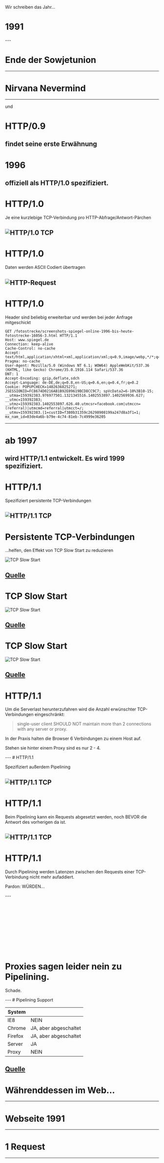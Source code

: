 <!-- .slide: data-background="images/backgrounds/shutterstock_197424404.jpg" data-state="inverted" -->

Wir schreiben das Jahr...

<h1 class="fragment">1991</h1>
---
<!-- .slide: data-background="images/backgrounds/shutterstock_147916586.jpg" data-state="inverted" -->

# Ende der Sowjetunion
---
<!-- .slide: data-background="images/backgrounds/nevermind.jpg" data-state="inverted" -->

# Nirvana Nevermind
---
<!-- .slide: data-background="images/backgrounds/1280px-Tim_Berners-Lee_CP_2.jpg" data-state="inverted faded grayscaled" -->

und

# HTTP/0.9

findet seine erste Erwähnung
---
<!-- .slide: data-background="images/backgrounds/shutterstock_4021051.jpg" data-state="inverted faded" -->

# 1996

offiziell als HTTP/1.0 spezifiziert.
---
# HTTP/1.0

Je eine kurzlebige TCP-Verbindung pro HTTP-Abfrage/Antwort-Pärchen

![HTTP/1.0 TCP](images/HTTP-1.0-TCP.png)
---
# HTTP/1.0

Daten werden ASCII Codiert übertragen

![HTTP-Request](images/HTTP-Request.png)
---
# HTTP/1.0
<!-- .slide: data-background="images/backgrounds/shutterstock_4021051.jpg" data-state="inverted faded" -->

Header sind beliebig erweiterbar und werden bei jeder Anfrage mitgeschickt

```
GET /fotostrecke/screenshots-spiegel-online-1996-bis-heute-fotostrecke-16056-3.html HTTP/1.1
Host: www.spiegel.de
Connection: keep-alive
Cache-Control: no-cache
Accept: text/html,application/xhtml+xml,application/xml;q=0.9,image/webp,*/*;q=0.8
Pragma: no-cache
User-Agent: Mozilla/5.0 (Windows NT 6.1; WOW64) AppleWebKit/537.36 (KHTML, like Gecko) Chrome/35.0.1916.114 Safari/537.36
DNT: 1
Accept-Encoding: gzip,deflate,sdch
Accept-Language: de-DE,de;q=0.8,en-US;q=0.6,en;q=0.4,fr;q=0.2
Cookie: POPUPCHECK=1402636825271; JSESSIONID=FC8674D0216AB1B92E09619BCD8CC9C7; spVcData2=6-10%3B10-15; __utma=159392383.976977501.1321345516.1402553897.1402569936.627; __utmc=159392383; __utmz=159392383.1402553897.626.40.utmcsr=facebook.com|utmccn=(referral)|utmcmd=referral|utmcct=/; __utmv=159392383.|1=custID=f380b31359c26298908199a247d8a3f1=1; mx_nam_id=03de4a6b-b79e-4c74-81eb-7c4999e36205
 ```
---
<!-- .slide: data-background="images/backgrounds/shutterstock_4021051.jpg" data-state="inverted faded" -->

# ab 1997

wird HTTP/1.1 entwickelt. Es wird 1999 spezifiziert.
---
# HTTP/1.1

Spezifiziert persistente TCP-Verbindungen

![HTTP/1.1 TCP](images/HTTP-1.1-TCP.png)
---
# Persistente TCP-Verbindungen

...helfen, den Effekt von TCP Slow Start zu reduzieren

![TCP Slow Start](images/tcp_slow_start.png)

[Quelle](https://libosong.appspot.com/spdy/index.html#20)
---
# TCP Slow Start

![TCP Slow Start](images/slow_start_graph.png)

[Quelle](http://packetlife.net/blog/2011/jul/5/tcp-slow-start/)
---
# TCP Slow Start

![TCP Slow Start](images/tcp_slow_start_request.png)

[Quelle](https://libosong.appspot.com/spdy/index.html#21)
---
# HTTP/1.1

Um die Serverlast herunterzufahren wird die Anzahl erwünschter TCP-Verbindungen eingeschränkt:

> single-user client SHOULD NOT maintain more than 2 connections with any server or proxy.

In der Praxis halten die Browser 6 Verbindungen zu einem Host auf.

<p class="fragment">Stehen sie hinter einem Proxy sind es nur 2 - 4.</p>
---
# HTTP/1.1

Spezifiziert außerdem Pipelining

![HTTP/1.1 TCP](images/HTTP-1.1-TCP-Pipelining.png)
---
# HTTP/1.1

Beim Pipelining kann ein Requests abgesetzt werden, noch BEVOR die Antwort des vorherigen da ist.

![HTTP/1.1 TCP](images/HTTP-1.1-TCP-Pipelining-2.png)
---
# HTTP/1.1

Durch Pipelining werden Latenzen zwischen den Requests einer TCP-Verbindung nicht mehr aufaddiert.

<p class="fragment">Pardon: WÜRDEN...</p>
---
<!-- .slide: data-background="images/reactions/tumblr_lbdnzkTGkq1qe0eclo1_r1_500.gif" data-state="inverted" -->

<br><br><br><br>
<br><br><br><br>
<br>
# Proxies sagen leider nein zu Pipelining.

<p class="fragment">Schade.</p>
---
# Pipelining Support

| System  |                                   |
|---------|-----------------------------------|
| IE8     | NEIN                              |
| Chrome  | JA, aber abgeschaltet             |
| Firefox | JA, aber abgeschaltet             |
| Server  | JA                                |
| Proxy   | NEIN                              |

[Quelle](https://libosong.appspot.com/spdy/index.html#17)
---
<!-- .slide: data-background="images/backgrounds/shutterstock_197553677.jpg" data-state="inverted" -->

# Währenddessen im Web...
---
<!-- .slide: data-background="images/backgrounds/website-1991.png" data-state="inverted" -->

# Webseite 1991
---
<!-- .slide: data-background="images/backgrounds/website-1991.png" data-state="inverted faded" -->

# 1 Request
---
<!-- .slide: data-background="images/reactions/tumblr_inline_my8bn7Af5g1raprkq.gif" data-state="inverted" -->

<br><br><br><br>
<br><br><br><br>
# Seite schnell, alles smooth, macht Spaß!
---
<!-- .slide: data-background="images/backgrounds/website-1996.png" data-state="inverted" -->

# Webseite 1996
---
<!-- .slide: data-background="images/backgrounds/website-1996.png" data-state="inverted faded" -->

# 7 Requests
---
<!-- .slide: data-background="images/reactions/tumblr_inline_my8bn7Af5g1raprkq.gif" data-state="inverted" -->

<br><br><br><br>
<br><br><br><br>
# Alles okay!
---
<!-- .slide: data-background="images/backgrounds/website-1998.png" data-state="inverted" -->

# Webseite 1998
---
<!-- .slide: data-background="images/backgrounds/website-1998.png" data-state="inverted faded" -->

# 85 Requests
---
<!-- .slide: data-background="images/reactions/r4lKi9i.gif" data-state="inverted" -->

<br><br><br><br>
<br><br><br><br>
# Ähm... 85 Requests?
---
<!-- .slide: data-background="images/backgrounds/website-2014.png" data-state="inverted" -->

# Webseite 2014
---
<!-- .slide: data-background="images/backgrounds/website-2014.png" data-state="inverted faded" -->

# 172 Requests
<h1 class="fragment">(ohne Werbung)</h1>

---
<!-- .slide: data-background="images/reactions/OaR0Y38.gif" data-state="inverted" -->

<br><br><br><br>
<br><br><br><br>
# 125 Requests? WTF-Copter!
---
# 1995 - heute

![HTTP Archive Trends](images/HTTP-Archive-Trends-Total-Size.png)

HTTP Requests: von 74 auf 96
---
<!-- .slide: data-background="images/backgrounds/shutterstock_195671744.jpg" data-state="inverted" -->

# Breitband to the Rescue?
---
# Nope!

![Bandwidth Benefits](images/Bandwidth-Benefits.png)

[Quelle](https://docs.google.com/a/chromium.org/viewer?a=v&pid=sites&srcid=Y2hyb21pdW0ub3JnfGRldnxneDoxMzcyOWI1N2I4YzI3NzE2)
---

> An increase from 5Mbps to 10Mbps results in a disappointing 5% improvement in page load times.

[Google](https://docs.google.com/a/chromium.org/viewer?a=v&pid=sites&srcid=Y2hyb21pdW0ub3JnfGRldnxneDoxMzcyOWI1N2I4YzI3NzE2)

---

# Problem Nr. 1: Latenzen!

---

# Latenz durch Distanz

| innerhalb Deutschlands | < 50 ms       |
|------------------------|---------------|
| USA                    | 100–150 ms    |
| Fernost                | bis zu 300 ms |

---

# Latenz durch Technologie

| 100BaseT-Ethernet      | 1 ms        |
|------------------------|-------------|
| WLAN 802.11b           | 10 ms       |
| Kabel allgemein        | 10 ms       |
| DSL-6000 ohne Fastpath | 40 ms       |
| DSL-2000 ohne Fastpath | 55 ms       |
| ISDN                   | 200 ms      |
| UMTS                   | 300–400 ms  |
| GPRS                   | 700–1000 ms |

---

# Blockade durch serverseitige Verarbeitung

Zeitverlust abhängig von Servergeschwindigkeit

---

# Einwirkung von Latenzen: ...

---

<video data-autoplay class="stretch" loop src="images/Bandbreite%20low.mp4"></video>

---

| Abschnitt        | Zeitverlust |
|------------------|-------------|
| Latenz           | 90 ms       |
| Übertragungszeit | 135 ms      |
| Wartezeit Server | 45 ms       |
| **Gesamtzeit**   | **270 ms**  |

---

# Effekt von 3-facher Bandbreite: ...

---

<video data-autoplay class="stretch" loop src="images/Bandbreite%20low%20and%20high.mp4"></video>

---

| Abschnitt        | 1x Bandbreite | 3x Bandbreite |
|------------------|---------------|---------------|
| Latenz           | 90 ms         | 90 ms         |
| Übertragungszeit | <span style="color: #FF6666">135 ms</span>        | <span style="color: #66FF99">45 ms</span>         |
| Wartezeit Server | 45 ms         | 45 ms         |
| Gesamtzeit       | <span style="color: #FF6666">270 ms</span>        | <span style="color: #66FF99">180 ms</span>         |

---

<!-- .slide: data-background="images/backgrounds/shutterstock_4021051.jpg" data-state="inverted" -->

# Problem Nr. 2: HTTP/1.x!

---
# Geringe Parallelisierbarkeit

![Bandwidth Benefits](images/HTTP-Blockade.png)

Browser machen nur 6 parallele TCP-Verbindungen auf.

<p class="fragment">(bzw. 2 - 4 hinter einem Proxy)</p>

<p class="fragment">Das Ergebnis: Aufaddieren von Latenzen</p>
---
# Ungenutzte Wartezeiten

![Bandwidth Benefits](images/HTTP-Latencies.png)

Requests müssen in Reihe abgearbeitet werden.

Pipelining würde da helfen.
---
# Kein Abbruchmechanismus

Sind alle TCP-Verbindungen mit Anfragen belegt, kann sich der Browser vorerst nicht mehr umentscheiden.

<p class="fragment">Blöd, wenn der Browser genau dann das `<script>`-Tag im Fuß der Seite findet.</p>
---
# Aufgeblasene Header

Das ständige Mitsenden der Header führt zu langsameren Anfragen.

<p class="fragment">Ein durchschnittlicher Header liegt bei 600 Bytes.</p>

<p class="fragment">Der SPON Header mit samt Cookie kommt z.B. auf knapp 1 KB.</p>

<p class="fragment">Übertragungszeit bei einem 1 MBit/s Upstream: 10 ms pro Request.</p>
---
<!-- .slide: data-background="images/reactions/tumblr_inline_mmrb6wlC0g1qz4rgp.gif" data-state="inverted" -->

<br><br><br><br>
<br><br><br><br>
# Was tun wir bisher dagegen?
---
<!-- .slide: data-background="images/backgrounds/shutterstock_4021051.jpg" data-state="inverted faded" -->

# Concatenieren

```js
grunt.initConfig({
  concat: {
    options: {
      separator: ';',
    },
    dist: {
      src: ['src/intro.js', 'src/project.js', 'src/outro.js'],
      dest: 'dist/built.js',
    },
  },
});
```
---
<!-- .slide: data-background="images/old_structure_resized.png" data-state="inverted faded" -->

# Bitmap-Spriting

```js
grunt.initConfig({
    sprite:{
      all: {
        src: 'path/to/your/sprites/*.png',
        destImg: 'destination/of/spritesheet.png',
        destCSS: 'destination/of/sprites.css'
      }
    }
  });
```
---
<!-- .slide: data-background="images/1351212646_ap_icons_white_social.png" data-state="inverted faded" -->

# SVG-Spriting

```html
<svg viewBox="0 0 100 100">
   <use xlink:href="defs.svg#icon-1"></use>
</svg>
```
---
<!-- .slide: data-background="images/icomoon.png" data-state="inverted faded" -->

# Icon Fonts verwenden
---
<!-- .slide: data-background="images/datauri.png" data-state="inverted" -->

# Ressourcen via Data-URIs inlinen
<br><br><br><br>
---
<!-- .slide: data-background="images/huey_pushed_vietnam.jpg" data-state="inverted faded" -->

# Nachteil:

Ändert sich ein Fragment aus diesen Datei-Paketen, muss alles neu übertragen werden.
---
<!-- .slide: data-background="images/backgrounds/shutterstock_201459827.png" data-state="inverted faded" -->

# Desweiteren: Ressourcen über mehrere Hosts verteilen

<p class="fragment">&quot;Domain Sharding&quot;</p>

<ul>
	<li class="fragment">Jeder Extra-Host ermöglicht 6 zusätzliche TCP-Verbindungen</li>
	<li class="fragment">Cookie-Header werden nur noch an den Haupt-Host gesendet</li>
</ul>
---
<!-- .slide: data-background="images/backgrounds/shutterstock_201459827.png" data-state="inverted faded" -->

# Nachteile:

Jeder zusätzliche Host muss per DNS-Abfrage aufgelöst werden.
<p class="fragment">Jeder zusätzliche Host muss durch die TCP Slow Start Phase.</p>
<p class="fragment">Ab 4 Hosts dreht sich der Vorteil ins Negative um.</p>
---
<!-- .slide: data-background="images/reactions/tumblr_inline_n1h1w9xP6K1raprkq.gif" data-state="inverted" -->

<br><br><br><br>
<br><br><br><br>
# Puh, was für ein Aufwand!
---
<!-- .slide: data-background="images/reactions/SJxHr.gif" data-state="inverted" -->

<br><br><br><br>
<br><br><br><br>
# Enter HTTP/2, aka SPDY!
---
# HTTP/2
<!-- .slide: data-background="images/backgrounds/1761049_o.gif" data-state="inverted" -->

Daten werden binär codiert übertragen. Das ist effizienter und fehlertoleranter.
---
# HTTP/2

Headerdaten werden nur einmal zwischen den Parteien ausgetauscht. Sie gelten fortan für alle nachfolgenden Requests automatisch.

<p class="fragment">Wenn sich Header-Abschnitte später ändern, werden nur diese Teile neu übertragen (z.B. nach einem Login).</p>
---
# HTTP/2

Headerdaten werden komprimiert.

> Google observed an ~88% reduction in the size of request headers and an ~85% reduction in the size of response headers after enabling compression. This amounted to a saving of between 45 and 1142 ms in the overall page load time.

[Quelle](http://blog.teamtreehouse.com/making-the-web-faster-with-spdy)
---
# HTTP/2

[Tests der University of Delaware](http://www.eecis.udel.edu/~amer/PEL/poc/pdf/SPDY-Fan.pdf):

| Request headers | 1st         | 2nd        |
|-----------------|-------------|------------|
| HTTP Request    | 686.2       | 636.4      |
| SPDY Request    | 379.4 (55%) | 68.6 (10%) |

| Response headers | 1st         | 2nd        |
|------------------|-------------|------------|
| HTTP Response    | 444.6       | 418.7      |
| SPDY Response    | 202.0 (45%) | 69.2 (17%) |
---
<!-- .slide: data-background="images/backgrounds/shutterstock_200991887_B.jpg" data-state="inverted faded" -->

# HTTP/2

Es wird nur eine einzelne TCP-Verbindung zu jedem Host geöffnet.

<p class="fragment">Alle Übertragungsfragmente werden in diesen einen Datenstrom hineingewoben<span class="fragment"> (gemultiplexed)</span></p>

<p class="fragment">Es handelt sich also um ein automatisches Spriting/Concatenieren auf Protokollebene!</p>
---
# Der Vergleich

<video data-autoplay class="stretch" loop src="images/mod_spdy%20World%20Flags%20Demo.mp4"></video>

---
<!-- .slide: data-background="images/backgrounds/shutterstock_199661090_b.jpg" data-state="inverted" -->

<br><br><br><br>

## Prioritized Streams

HTTP/2 kann das Mischverhältnis der in seinen Datenstrom gewobenen Daten zu jeder Zeit verändern und an neue Gegebenheiten anpassen.

<p class="fragment">Auch kann die Übertragung einer angefangenen Datei komplett gestoppt und verworfen werden.</p>
---
<!-- .slide: data-background="images/backgrounds/shutterstock_199661090_b.jpg" data-state="inverted" -->

<br><br><br><br>

## Prioritized Streams

Der Browser kann so Ressourcen mit verschiedenen Prios anfordern:

<ul>
	<li class="fragment">Hoch: Hauptdokument & Frames</li>
	<li class="fragment">Mittel: JavaScript, CSS und Fonts</li>
	<li class="fragment">Niedrig: `<link rel="subresource">`, `<video>`, `<audio>`, `<object>` und AJAX-Calls</li>
	<li class="fragment">Sehr niedrig: Bilder, Favicon</li>
</ul>
---
<!-- .slide: data-background="images/backgrounds/shutterstock_199661090_b.jpg" data-state="inverted" -->

<br><br><br><br>

## Prioritized Streams

Ebenso kann der Server Ressoucen, die er für relevant hält, mit höherer Priorität durch die Leitung drücken.

<p class="fragment">Das nennt sich dann "Server Push".</p>
---
## Server Push

Von 640 Bildfragmenten werden zuerst die des Schriftzugs Übertragen:

<video data-autoplay class="stretch" loop src="images/server-push.mp4"></video>
<!-- <iframe width="420" height="315" src="//www.youtube.com/embed/4Ai_rrhM8gA" frameborder="0" allowfullscreen></iframe> -->
---
<!-- .slide: data-background="images/backgrounds/shutterstock_201625775_b.jpg" data-state="inverted faded" -->

# HTTP/2

ist bestandskompatibel und vollkommen transparent.

<p class="fragment">HTTP/2 wird grundsätzlich SSL-verschlüsselt verpackt, damit keine Übermittlungsstelle und auch kein Proxy etwas kaputt macht.</p>

<p class="fragment">(um zu vermeiden, was mit HTTP-Pipelining passiert ist)</p>
---
<!-- .slide: data-background="images/backgrounds/shutterstock_201625775_b.jpg" data-state="inverted faded" -->

# HTTP/2

Zudem wird die SSL-Handshake-Phase genutzt, um sich gegenseitig über HTTP/2-Fähigkeiten zu informieren.
---
Eine Aushandlung via unverschlüsseltem HTTP ist möglich:
```
GET /page HTTP/1.1
Host: server.example.com
Connection: Upgrade, HTTP2-Settings
Upgrade: HTTP/2.0
HTTP2-Settings: (SETTINGS payload in Base64)
```
Gegenstelle kann kein HTTP/2:
```
HTTP/1.1 200 OK 3
Content-length: 243
Content-type: text/html
(... HTTP 1.1 response ...)
```
Gegenstelle kann HTTP/2:
```
HTTP/1.1 101 Switching Protocols 4
Connection: Upgrade
Upgrade: HTTP/2.0
(... HTTP 2.0 response ...)
```
<p class="fragment">(Anwendungsszenario: Server-zu-Server-Kommunikation)</p>
---
# Serverseitige Vorteile

> SPDY clients consume one Apache worker instead of six

[Quelle](http://www.neotys.com/blog/performance-of-spdy-enabled-web-servers/)
---
<!-- .slide: data-state="smaller" -->

# Benchmark

|                                                         | HTTP                                     | HTTPS                                    |SPDY                                     |
|---------------------------------------------------------|------------------------------------------|------------------------------------------|-----------------------------------------|
| Max. pages/s                                            | 16.3 @ 120 users                         | 15.9 @ 120 users                         | 98 @ 777 users                          |
| Response @ 100 users                                    | 1.1s                                     | 1.3s                                     | 1.1s                                    |
| Response @ 120 users                                    | 1.4 s                                    | 1.5s                                     | 1.1s                                    |
| Response @ 200 users                                    | 7.1s                                     | 7.8s                                     | 1.1s                                    |
| Response @ 777 users                                    | 70.2s                                    | 72s                                      | 2.7s                                    |
| First error                                             | 405 Users                                | 225 Users                                | 884 Users                               |

[Quelle](http://www.neotys.com/blog/performance-of-spdy-enabled-web-servers/)
---
# Speicherverbrauch

| System Memory | 01:00    | 02:00    | Diff = Consumed              |
|---------------|----------|----------|------------------------------|
| HTTP          | 3,357 MB | 3,416 MB | 59 MB                        |
| HTTPS         | 3,500 MB | 3,579 MB | 79 MB                        |
| SPDY          | 3,607 MB | 3,631 MB | 24 MB                        |

[Quelle](http://www.neotys.com/blog/performance-of-spdy-enabled-web-servers/)
---
# CPU-Auslastung

Idle-Time:

![CPU Idle Times](images/spdy-linux-cpu-idle.png)

[Quelle](http://www.neotys.com/blog/performance-of-spdy-enabled-web-servers/){.stretch}
---
# Browsersupport Desktop

| ![Chrome](images/browserlogos/chrome.png) | ![Safari](images/browserlogos/safari.png) | ![Firefox](images/browserlogos/firefox.png) | ![IE](images/browserlogos/ie.png) |
| ------------- | ------------- | ------------- | ------------- | ------------- |
| &#10004; | 8+ | &#10004; | 11+* |

*= nur IE11 auf Windows 8+

[Can I Use](http://caniuse.com/spdy)
---
# Browsersupport Mobile

| ![Chrome](images/browserlogos/android.png) | ![Chrome](images/browserlogos/chrome.png) | ![Safari](images/browserlogos/ios.png) | ![Firefox](images/browserlogos/firefox.png) | ![IE](images/browserlogos/ie.png) |
| ------------- | ------------- | ------------- | ------------- | ------------- |
| 3+ | 33+ | 8+ | 24+ | 11+ (WP8.1) |

[Can I Use](http://caniuse.com/spdy)
---
<!-- .slide: data-background="images/Caniuse-SPDY.png" data-state="inverted" -->

# Deutschland: 72.77% Support
---
<!-- .slide: data-background="images/Caniuse-SPDY.png" data-state="inverted" -->
# Wenn Safari 8 raus ist: 79.77%
---
# Serverseitige Unterstützung

* [mod_spdy](https://developers.google.com/speed/spdy/mod_spdy/) für Apache (ab 2.4 integriert)
* [ngx_http_spdy_module](http://nginx.org/en/docs/http/ngx_http_spdy_module.html) für NGINX
* [Eingebautes SPDY](http://wiki.eclipse.org/Jetty/Feature/SPDY) in Jetty (ab 7.6.2)
* Eingebautes SPDY in OpenLiteSpeed (ab 1.2.7)

---
<!-- .slide: data-background="images/backgrounds/5261568726_d51149d62c_b.jpg" data-state="inverted faded" -->

# Seiten, die HTTP/2 bzw. SPDY nutzen

* Google
* Facebook
* Twitter
* WordPress.com
* Cloudflare CDN
* Synology

---
<!-- .slide: data-background="images/reactions/tumblr_inline_mxzcnayKCb1raprkq.gif" data-state="inverted" -->

<br><br><br><br>
<br><br><br><br>
# Handlungsanweisungen
---
<!-- .slide: data-background="images/backgrounds/shutterstock_156956813_b.jpg" data-state="inverted faded" -->

<br><br><br><br>
<br><br><br><br>
<br><br><br><br>
# Ab jetzt HTTP/2 nutzen!
---
<!-- .slide: data-background="images/backgrounds/shutterstock_201459827.png" data-state="inverted faded" -->

# Domain-Sharding vermeiden!

Es bringt uns keinerlei Vorteile mehr.

<p class="fragment">(stattdessen erzeugt es nur überflüssige DNS-Lookups)</p>

<p class="fragment">Außerdem: Ein einzelner Host kann die Ressourcen-Priorisierung besser verwalten.</p>

<p class="fragment">Den Einsatz von CDNs neu abwägen.</p>
---
<!-- .slide: data-background="images/backgrounds/shutterstock_4021051.jpg" data-state="inverted faded" -->

# Spriting und Concatenieren absolut vermeiden!

<p class="fragment">Stattdessen: Zusehen, ob man seine Dateien nicht automatisiert noch kleiner bekommt!</p>

<p class="fragment">(verrückt, oder?)</p>

<p class="fragment">(Aber so kommen wir nah an das Konzept von Delta-Updates heran)</p>
---
# Server Push aktivieren

Server Push für alle kritischen Ressourcen konfigurieren:

z.B. in Apache via Header-Directive:

```
X-Associated-Content: "/foo.css":1,"/bar.js":1,"/baz.js":1
```

(Prio 0 = Hoch, Prio 7 = Niedrig)
---
<!-- .slide: data-background="images/reactions/tumblr_mnj888Jab71s6z99jo1_500.gif" data-state="inverted" -->

<br><br><br><br>
<br><br><br><br>
<br><br>
# Profit!
---
<!-- .slide: data-background="images/backgrounds/5114726812_4f9cf2851d_b.jpg" data-state="inverted faded" -->

# Zukunftsmusik

<p class="fragment">[HTTP/3](http://www.mnot.net/blog/2014/01/30/http2_expectations) mit weiteren Features wie z.B. DNS-Push.</p>
<p class="fragment">[QUIC](http://blog.chromium.org/2013/06/experimenting-with-quic.html), das auf UDP statt TCP aufsetzt. Wird von den Google Services schon heute genutzt.</p>

---
# Weiterführende Literatur

* [High Performance Networking](http://chimera.labs.oreilly.com/books/1230000000545/ch12.html#HTTP2_UPGRADE)
* [Making The Web Faster With SPDY](http://blog.teamtreehouse.com/making-the-web-faster-with-spdy)
* [SPDYCheck.org](http://spdycheck.org/)
* [Evaluating the Performance of SPDY-enabled Web Servers](http://www.neotys.com/blog/performance-of-spdy-enabled-web-servers/)